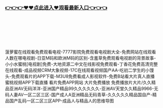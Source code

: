 ### [👉👉👉♥♥点此进入♥观看最新入口👈👈👈](http://a.dkdd.shop/app.html)
<br></br><br></br><br></br>菠萝蜜在线观看免费观看电视-7777影院免费观看电视剧大全-免费网站在线观看人数在哪电视剧-日亚M码和欧洲M码的区别-含羞草免费观看电视剧的背景故事-小小水蜜桃[电视剧]免费-大地资源二中文在线影视免费观看-丁香花免费高清完整在线观看-成品视频CRM大象视频-17C在线观看视频国产AA-吃初二学生的小馒头-免费观看片的APP下载-M3U8免费看成人影视软件-免费B站看大片真人直播 蜜桃视频APP下载直播 看片免费APP网站 大片免费播放 免费播放片大片/久久精品亚洲AV无码洋洋-亚洲国产精品99久久久久久久-亚洲AV天堂久久精品9966-无码人妻AV一区二区三区-国产成人A亚洲精品无码青草-久久久久久精品国自产-精品国产乱码一区二区三区APP-成品人与精品人的思维导图
